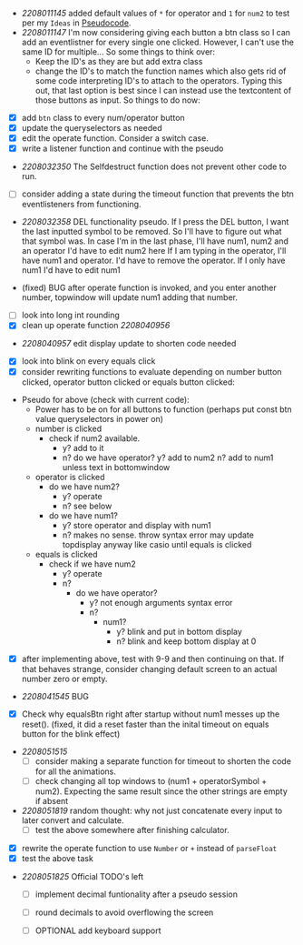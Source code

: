 - *2208011145* added default values of `*` for operator and `1` for `num2` to test per my `Ideas` in [Pseudocode](./pseudoCode.md).
- *2208011147* I'm now considering giving each button a btn class so I can add an eventlistner for every single one clicked. However, I can't use the same ID for multiple... So some things to think over:
    - Keep the ID's as they are but add extra class
    - change the ID's to match the function names which also gets rid of some code interpreting ID's to attach to the operators.
Typing this out, that last option is best since I can instead use the textcontent of those buttons as input.
So things to do now:
- [x] add `btn` class to every num/operator button
- [x] update the queryselectors as needed
- [x] edit the operate function. Consider a switch case.
- [x] write a listener function and continue with the pseudo

- *2208032350* The Selfdestruct function does not prevent other code to run. 
- [ ] consider adding a state during the timeout function that prevents the btn eventlisteners from functioning.

- *2208032358* DEL functionality pseudo.
If I press the DEL button, I want the last inputted symbol to be removed. So I'll have to figure out what that symbol was.
In case I'm in the last phase, I'll have num1, num2 and an operator
    I'd have to edit num2 here
If I am typing in the operator, I'll have num1 and operator.
    I'd have to remove the operator.
If I only have num1
    I'd have to edit num1

- (fixed) BUG after operate function is invoked, and you enter another number, topwindow will update num1 adding that number.
- [ ] look into long int rounding
- [x] clean up operate function *2208040956*

- *2208040957* edit display update to shorten code needed
- [x] look into blink on every equals click
- [x] consider rewriting functions to evaluate depending on number button clicked, operator button clicked or equals button clicked:
- Pseudo for above (check with current code):
    - Power has to be on for all buttons to function (perhaps put const btn value queryselectors in power on)
    - number is clicked
        - check if num2 available.
            - y? add to it
            - n? do we have operator?
                y? add to num2
                n? add to num1 unless text in bottomwindow
    - operator is clicked
        - do we have num2?
            - y? operate
            - n? see below
        - do we have num1?
            - y? store operator and display with num1
            - n? makes no sense. throw syntax error may update topdisplay anyway like casio until equals is clicked
    - equals is clicked
        - check if we have num2
            - y? operate
            - n? 
                - do we have operator? 
                    - y? not enough arguments syntax error
                    - n?
                        - num1? 
                            - y? blink and put in bottom display
                            - n?  blink and keep bottom display at 0
- [x] after implementing above, test with 9-9 and then continuing on that. If that behaves strange, consider changing default screen to an actual number zero or empty.

- *2208041545* BUG
- [x] Check why equalsBtn right after startup without num1 messes up the reset(). (fixed, it did a reset faster than the inital timeout on equals button for the blink effect)

- *2208051515* 
    - [ ] consider making a separate function for timeout to shorten the code for all the animations.
    - [ ] check changing all top windows to (num1 + operatorSymbol + num2). Expecting the same result since the other strings are empty if absent

- *2208051819* random thought: why not just concatenate every input to later convert and calculate. 
    - [ ] test the above somewhere after finishing calculator. 

- [x] rewrite the operate function to use `Number` or `+` instead of `parseFloat`
- [x] test the above task

- *2208051825* Official TODO's left
    - [ ] implement decimal funtionality after a pseudo session
    - [ ] round decimals to avoid overflowing the screen
    - [ ] OPTIONAL add keyboard support


